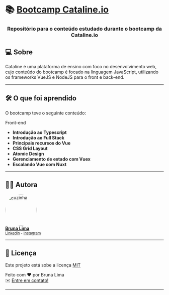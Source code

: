 <h1>
     📚 <a href="https://www.cataline.io/bootcamp" alt="Bootcamp Cataline.io">Bootcamp Cataline.io</a>
</h1>

<h3 align="center">
    Repositório para o conteúdo estudado durante o bootcamp da Cataline.io
</h3>


## 💻 Sobre 

Cataline é uma plataforma de ensino com foco no desenvolvimento web, cujo conteúdo do bootcamp é focado na linguagem JavaScript, utilizando os frameworks VueJS e NodeJS para o front e back-end.  


---

## 🛠 O que foi aprendido

O bootcamp teve o seguinte conteúdo: 

Front-end
-   **Introdução ao Typescript**
-   **Introdução ao Full Stack**
-   **Principais recursos do Vue**
-   **CSS Grid Layout**
-   **Atomic Design**
-   **Gerenciamento de estado com Vuex**
-   **Escalando Vue com Nuxt**


---


## 👩‍💻 Autora

<a href="https://www.linkedin.com/in/brunarafaela/">
 <img style="border-radius: 50%;" src="https://scontent-gru2-1.cdninstagram.com/v/t51.2885-19/s150x150/240767266_1064756800954809_2111530013056040356_n.jpg?_nc_ht=scontent-gru2-1.cdninstagram.com&_nc_ohc=k62c8gm8z10AX_EEq-f&edm=ABfd0MgBAAAA&ccb=7-4&oh=7e966347a169e276d35cb53ed652a54c&oe=6160E3FC&_nc_sid=7bff83" width="100px;" alt="Euzinha"/>
 <br />
<b>Bruna Lima</b></a><br />
 <sub> <a href="https://www.linkedin.com/in/brunarafaela/">Linkedin</a> - <a href="https://www.instagram.com/bruna.dev/">Instagram</a> </sub>
 <br />

---

## 📝 Licença

Este projeto está sobe a licença [MIT](https://opensource.org/licenses/MIT) 

Feito com ❤️  por Bruna Lima <br />
✉️  [Entre em contato!](https://www.linkedin.com/in/brunarafaela/)

---
